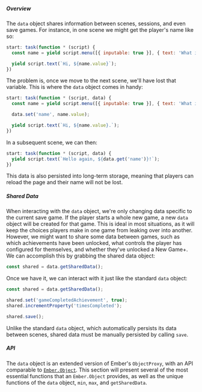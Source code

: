 ##### Overview

The `data` object shares information between scenes, sessions, and even save games. For instance, in one scene we might get the player's name like so:

```js
start: task(function * (script) {
  const name = yield script.menu([{ inputable: true }], { text: 'What is your name?' });

  yield script.text(`Hi, ${name.value}`);
})
```

The problem is, once we move to the next scene, we'll have lost that variable. This is where the `data` object comes in handy:

```js
start: task(function * (script, data) {
  const name = yield script.menu([{ inputable: true }], { text: 'What is your name?' });

  data.set('name', name.value);

  yield script.text(`Hi, ${name.value}.`);
})
```

In a subsequent scene, we can then:

```js
start: task(function * (script, data) {
  yield script.text(`Hello again, ${data.get('name')}!`);
})
```

This data is also persisted into long-term storage, meaning that players can reload the page and their name will not be lost.

##### Shared Data

When interacting with the `data` object, we're only changing data specific to the current save game. If the player starts a whole new game, a new `data` object will be created for that game. This is ideal in most situations, as it will keep the choices players make in one game from leaking over into another. However, we might want to share some data between games, such as which achievements have been unlocked, what controls the player has configured for themselves, and whether they've unlocked a New Game+. We can accomplish this by grabbing the shared data object:

```js
const shared = data.getSharedData();
```

Once we have it, we can interact with it just like the standard `data` object:

```js
const shared = data.getSharedData();

shared.set('gameCompletedAchievement', true);
shared.incrementProperty('timesCompleted');

shared.save();
```

Unlike the standard `data` object, which automatically persists its data between scenes, shared data must be manually persisted by calling `save`.

##### API

The `data` object is an extended version of Ember's `ObjectProxy`, with an API comparable to [`Ember.Object`](http://emberjs.com/api/classes/Ember.Object.html). This section will present several of the most essential functions that an `Ember.Object` provides, as well as the unique functions of the `data` object, `min`, `max`, and `getSharedData`.
